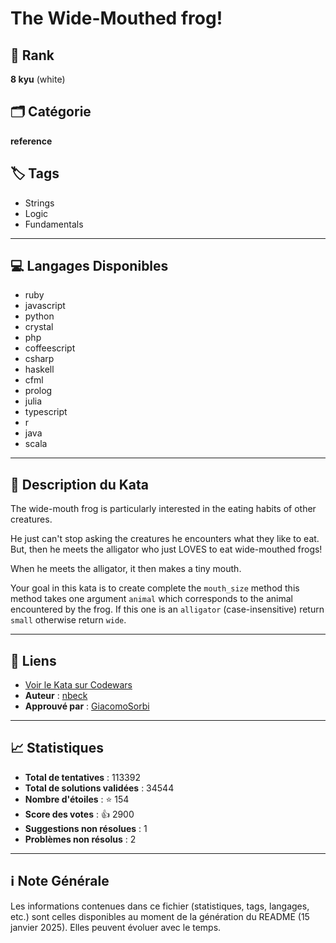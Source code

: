 # The Wide-Mouthed frog! 

## 🏅 Rank
**8 kyu** (white)

## 🗂️ Catégorie
**reference**

## 🏷️ Tags
- Strings
- Logic
- Fundamentals

---

## 💻 Langages Disponibles
- ruby
- javascript
- python
- crystal
- php
- coffeescript
- csharp
- haskell
- cfml
- prolog
- julia
- typescript
- r
- java
- scala

---

## 📜 Description du Kata

The wide-mouth frog is particularly interested in the eating habits of other creatures.

He just can't stop asking the creatures he encounters what they like to eat. But, then he meets the alligator who just LOVES to eat wide-mouthed frogs!

When he meets the alligator, it then makes a tiny mouth.

Your goal in this kata is to create complete the `mouth_size` method this method takes one argument `animal` which corresponds to the animal encountered by the frog. If this one is an `alligator` (case-insensitive) return `small` otherwise return `wide`.

---

## 🔗 Liens
- [Voir le Kata sur Codewars](https://www.codewars.com/kata/57ec8bd8f670e9a47a000f89)
- **Auteur** : [nbeck](https://www.codewars.com/users/nbeck)
- **Approuvé par** : [GiacomoSorbi](https://www.codewars.com/users/GiacomoSorbi)

---

## 📈 Statistiques
- **Total de tentatives** : 113392
- **Total de solutions validées** : 34544
- **Nombre d'étoiles** : ⭐ 154
- **Score des votes** : 👍 2900
- **Suggestions non résolues** : 1
- **Problèmes non résolus** : 2

---

## ℹ️ Note Générale
Les informations contenues dans ce fichier (statistiques, tags, langages, etc.) sont celles disponibles au moment de la génération du README (15 janvier 2025). Elles peuvent évoluer avec le temps.
